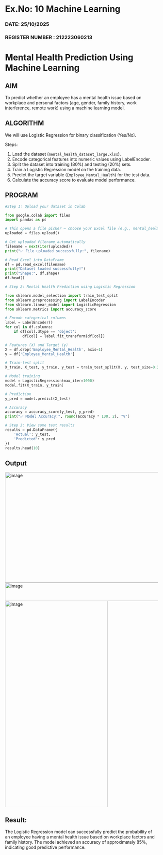 # Ex.No: 10 Machine Learning  
### DATE: 25/10/2025                                                                           
### REGISTER NUMBER : 212223060213
# Mental Health Prediction Using Machine Learning

## AIM
To predict whether an employee has a mental health issue based on workplace and personal factors (age, gender, family history, work interference, remote work) using a machine learning model.

## ALGORITHM
We will use Logistic Regression for binary classification (Yes/No).

Steps:
1. Load the dataset (`mental_health_dataset_large.xlsx`).  
2. Encode categorical features into numeric values using LabelEncoder.  
3. Split the dataset into training (80%) and testing (20%) sets.  
4. Train a Logistic Regression model on the training data.  
5. Predict the target variable (`Employee_Mental_Health`) for the test data.  
6. Calculate the accuracy score to evaluate model performance.  

## PROGRAM
```python
#Step 1: Upload your dataset in Colab

from google.colab import files
import pandas as pd

# This opens a file picker — choose your Excel file (e.g., mental_health_dataset_large.xlsx)
uploaded = files.upload()

# Get uploaded filename automatically
filename = next(iter(uploaded))
print("✅ File uploaded successfully:", filename)

# Read Excel into DataFrame
df = pd.read_excel(filename)
print("Dataset loaded successfully!")
print("Shape:", df.shape)
df.head()

# Step 2: Mental Health Prediction using Logistic Regression

from sklearn.model_selection import train_test_split
from sklearn.preprocessing import LabelEncoder
from sklearn.linear_model import LogisticRegression
from sklearn.metrics import accuracy_score

# Encode categorical columns
label = LabelEncoder()
for col in df.columns:
    if df[col].dtype == 'object':
        df[col] = label.fit_transform(df[col])

# Features (X) and Target (y)
X = df.drop('Employee_Mental_Health', axis=1)
y = df['Employee_Mental_Health']

# Train-test split
X_train, X_test, y_train, y_test = train_test_split(X, y, test_size=0.2, random_state=42)

# Model training
model = LogisticRegression(max_iter=1000)
model.fit(X_train, y_train)

# Prediction
y_pred = model.predict(X_test)

# Accuracy
accuracy = accuracy_score(y_test, y_pred)
print("✅ Model Accuracy:", round(accuracy * 100, 2), "%")

# Step 3: View some test results
results = pd.DataFrame({
    'Actual': y_test,
    'Predicted': y_pred
})
results.head(10)
```
## Output
<img width="1282" height="362" alt="image" src="https://github.com/user-attachments/assets/a6b8a6fa-2db8-4d82-97f3-390df2be9e8f" />

<img width="691" height="60" alt="image" src="https://github.com/user-attachments/assets/2a89489e-9630-422f-b5f2-3584049c3243" />

<img width="338" height="676" alt="image" src="https://github.com/user-attachments/assets/90bf5551-6fa9-4af5-8c98-da28e93fae03" />

## Result:
The Logistic Regression model can successfully predict the probability of an employee having a mental health issue based on workplace factors and family history. The model achieved an accuracy of approximately 85%, indicating good predictive performance.





